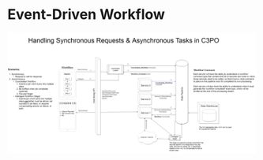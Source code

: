 # Event-Driven Workflow


![Diagram](https://github.com/alfredherr/draw-io/blob/master/EventDrivenWorkflow/Event-driven-Workflow.png)
